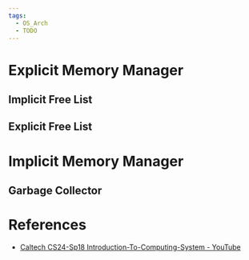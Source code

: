 ```yaml
---
tags:
  - OS_Arch
  - TODO
---
```


# Explicit Memory Manager

## Implicit Free List

## Explicit Free List

# Implicit Memory Manager

## Garbage Collector

# References

- [Caltech CS24-Sp18 Introduction-To-Computing-System - YouTube](References.md#Caltech%20CS24-Sp18%20Introduction-To-Computing-System%20-%20YouTube)
